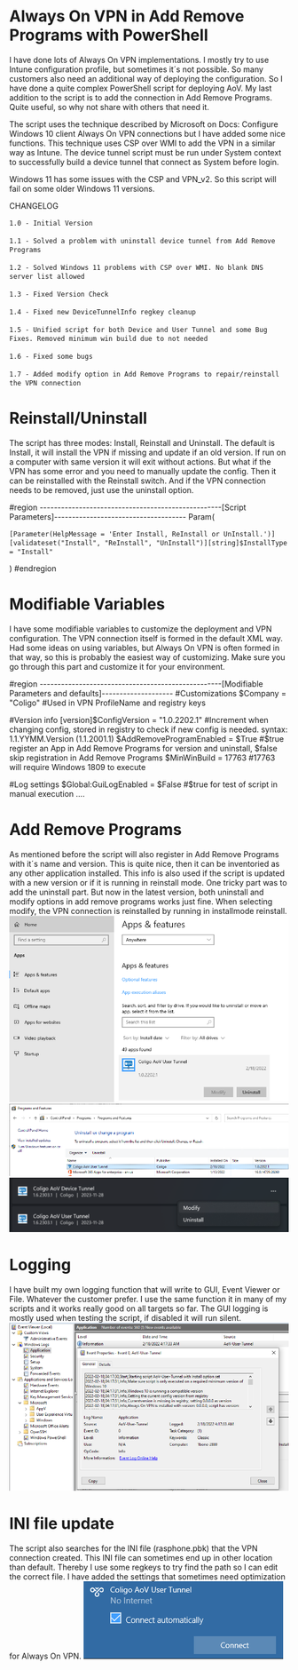 # Always On VPN in Add Remove Programs with PowerShell

I have done lots of Always On VPN implementations. I mostly try to use Intune configuration profile, but sometimes it´s not possible. So many customers also need an additional way of deploying the configuration. So I have done a quite complex PowerShell script for deploying AoV. My last addition to the script is to add the connection in Add Remove Programs. Quite useful, so why not share with others that need it. 

The script uses the technique described by Microsoft on Docs: Configure Windows 10 client Always On VPN connections but I have added some nice functions. This technique uses CSP over WMI to add the VPN in a similar way as Intune. The device tunnel script must be run under System context to successfully build a device tunnel that connect as System before login.

Windows 11 has some issues with the CSP and VPN_v2. So this script will fail on some older Windows 11 versions.

CHANGELOG

    1.0 - Initial Version
    
    1.1 - Solved a problem with uninstall device tunnel from Add Remove Programs
    
    1.2 - Solved Windows 11 problems with CSP over WMI. No blank DNS server list allowed
    
    1.3 - Fixed Version Check
    
    1.4 - Fixed new DeviceTunnelInfo regkey cleanup
    
    1.5 - Unified script for both Device and User Tunnel and some Bug Fixes. Removed minimum win build due to not needed

    1.6 - Fixed some bugs
    
    1.7 - Added modify option in Add Remove Programs to repair/reinstall the VPN connection

# Reinstall/Uninstall

The script has three modes: Install, Reinstall and Uninstall. The default is Install, it will install the VPN if missing and update if an old version. If run on a computer with same version it will exit without actions. But what if the VPN has some error and you need to manually update the config. Then it can be reinstalled with the Reinstall switch. And if the VPN connection needs to be removed, just use the uninstall option.

#region ---------------------------------------------------[Script Parameters]-------------------------------------
Param(

    [Parameter(HelpMessage = 'Enter Install, ReInstall or UnInstall.')]    
    [validateset("Install", "ReInstall", "UnInstall")][string]$InstallType = "Install"
)
#endregion

# Modifiable Variables

I have some modifiable variables to customize the deployment and VPN configuration. The VPN connection itself is formed in the default XML way. Had some ideas on using variables, but Always On VPN is often formed in that way, so this is probably the easiest way of customizing. Make sure you go through this part and customize it for your environment.

#region ---------------------------------------------------[Modifiable Parameters and defaults]--------------------
#Customizations
$Company = "Coligo"    #Used in VPN ProfileName and registry keys

#Version info
[version]$ConfigVersion   = "1.0.2202.1" #Increment when changing config, stored in registry to check if new config is needed. syntax: 1.1.YYMM.Version (1.1.2001.1)
$AddRemoveProgramEnabled  = $True        #$true register an App in Add Remove Programs for version and uninstall, $false skip registration in Add Remove Programs
$MinWinBuild              = 17763        #17763 will require Windows 1809 to execute

#Log settings
$Global:GuiLogEnabled   = $False       #$true for test of script in manual execution
....

# Add Remove Programs

As mentioned before the script will also register in Add Remove Programs with it´s name and version. This is quite nice, then it can be inventoried as any other application installed. This info is also used if the script is updated with a new version or if it is running in reinstall mode. One tricky part was to add the uninstall part. But now in the latest version, both uninstall and modify options in add remove programs works just fine. When selecting modify, the VPN connection is reinstalled by running in installmode reinstall.
![alt text](https://github.com/Mr-Tbone/AoV/blob/main/Images/AoV-AddRemovePrograms1.png?raw=true)
![alt text](https://github.com/Mr-Tbone/AoV/blob/main/Images/AoV-AddRemovePrograms2.png?raw=true)
![alt text](https://github.com/Mr-Tbone/AoV/blob/main/Images/AoV-AddRemovePrograms3.png?raw=true)
# Logging

I have built my own logging function that will write to GUI, Event Viewer or File. Whatever the customer prefer. I use the same function it in many of my scripts and it works really good on all targets so far. The GUI logging is mostly used when testing the script, if disabled it will run silent.
![alt text](https://github.com/Mr-Tbone/AoV/blob/main/Images/AoV-Logging.png?raw=true)
# INI file update

The script also searches for the INI file (rasphone.pbk) that the VPN connection created. This INI file can sometimes end up in other location than default. Thereby I use some regkeys to try find the path so I can edit the correct file. I have added the settings that sometimes need optimization for Always On VPN.
![alt text](https://github.com/Mr-Tbone/AoV/blob/main/Images/AoV-connect.png?raw=true)
